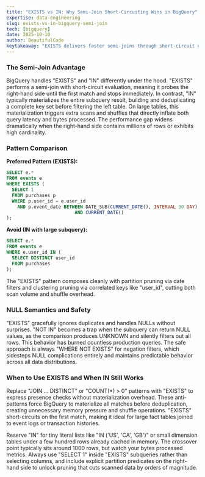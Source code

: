 ```yaml
---
title: "EXISTS vs IN: Why Semi-Join Short-Circuiting Wins in BigQuery"
expertise: data-engineering
slug: exists-vs-in-bigquery-semi-join
tech: [bigquery]
date: 2025-10-10
author: BeautifulCode
keytakeaway: "EXISTS delivers faster semi-joins through short-circuit evaluation and safer NULL handling, making it the default choice for large-scale presence filters in BigQuery."
---
```


### The Semi-Join Advantage

BigQuery handles "EXISTS" and "IN" differently under the hood. "EXISTS" performs a semi-join with short-circuit evaluation, meaning it probes the right-hand side until the first match and stops immediately. In contrast, "IN" typically materializes the entire subquery result, building and deduplicating a complete key set before filtering the left table. On large tables, this materialization triggers extra scans and shuffles that directly inflate both query latency and bytes processed. The performance gap widens dramatically when the right-hand side contains millions of rows or exhibits high cardinality.

### Pattern Comparison

**Preferred Pattern (EXISTS):**
```sql
SELECT e.*
FROM events e
WHERE EXISTS (
  SELECT 1
  FROM purchases p
  WHERE p.user_id = e.user_id
    AND p.event_date BETWEEN DATE_SUB(CURRENT_DATE(), INTERVAL 30 DAY) 
                         AND CURRENT_DATE()
);
```

**Avoid (IN with large subquery):**
```sql
SELECT e.*
FROM events e
WHERE e.user_id IN (
  SELECT DISTINCT user_id 
  FROM purchases
);
```

The "EXISTS" pattern composes cleanly with partition pruning via date filters and clustering pruning via correlated keys like "user_id", cutting both scan volume and shuffle overhead.

### NULL Semantics and Safety

"EXISTS" gracefully ignores duplicates and handles NULLs without surprises. "NOT IN" becomes a trap when the subquery can return NULL values, as the comparison produces UNKNOWN and silently filters out all rows. This behavior has burned countless production queries. The safe approach is always "WHERE NOT EXISTS" for negation filters, which sidesteps NULL complications entirely and maintains predictable behavior across all data distributions.

### When to Use EXISTS and When IN Still Works

Replace "JOIN … DISTINCT" or "COUNT(*) > 0" patterns with "EXISTS" to express presence checks without materialization overhead. These anti-patterns force BigQuery to materialize all matches before deduplication, creating unnecessary memory pressure and shuffle operations. "EXISTS" short-circuits on the first match, making it ideal for large fact tables joined to event logs or transaction histories.

Reserve "IN" for tiny literal lists like "IN ('US', 'CA', 'GB')" or small dimension tables under a few hundred rows already cached in memory. The crossover point typically sits around 1000 rows, but watch your bytes processed metrics. Always use "SELECT 1" inside "EXISTS" subqueries rather than selecting columns, and include explicit partition predicates on the right-hand side to unlock pruning that cuts scanned data by orders of magnitude.